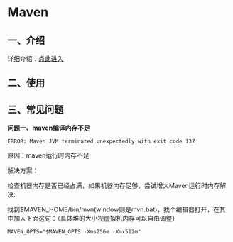 # Maven

## 一、介绍

详细介绍：[点此进入](https://blog.csdn.net/qq_37604508/article/details/82814130)

## 二、使用



## 三、常见问题
**问题一、maven编译内存不足**

```text
ERROR: Maven JVM terminated unexpectedly with exit code 137
```
原因：maven运行时内存不足

解决方案：

检查机器内存是否已经占满，如果机器内存足够，尝试增大Maven运行时内存解决:

找到$MAVEN_HOME/bin/mvn(window则是mvn.bat)，找个编辑器打开，在其中加入下面这句：（具体堆的大小视虚拟机内存可以自由调整）

```shell
MAVEN_OPTS="$MAVEN_OPTS -Xms256m -Xmx512m"
```